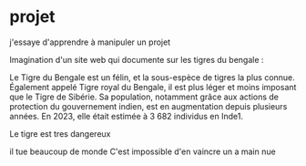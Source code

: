 # projet
j'essaye d'apprendre à manipuler un projet

Imagination d'un site web qui documente sur les tigres du bengale : 

Le Tigre du Bengale est un félin, et la sous-espèce de tigres la plus connue. Également appelé Tigre royal du Bengale, il est plus léger et moins imposant que le Tigre de Sibérie. Sa population, notamment grâce aux actions de protection du gouvernement indien, est en augmentation depuis plusieurs années. En 2023, elle était estimée à 3 682 individus en Inde1.

Le tigre est tres dangereux

il tue beaucoup de monde
C'est impossible d'en vaincre un a main nue
